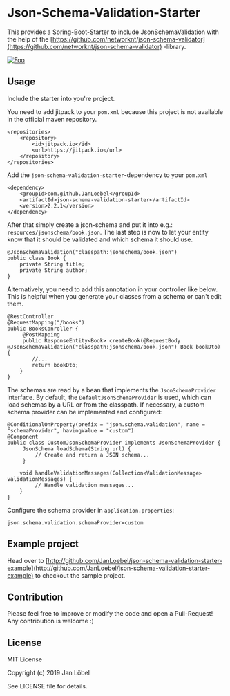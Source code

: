 # Json-Schema-Validation-Starter

This provides a Spring-Boot-Starter to include JsonSchemaValidation with the help of the [https://github.com/networknt/json-schema-validator](https://github.com/networknt/json-schema-validator) -library.

<a href="https://www.buymeacoffee.com/JanLoebel" rel="Buy me a coffee!">![Foo](https://cdn.buymeacoffee.com/buttons/default-orange.png)</a>

## Usage

Include the starter into you're project.

You need to add jitpack to your `pom.xml` because this project is not available in the official maven repository.
```
<repositories>
    <repository>
        <id>jitpack.io</id>
        <url>https://jitpack.io</url>
    </repository>
</repositories>
```

Add the `json-schema-validation-starter`-dependency to your `pom.xml`
```
<dependency>
    <groupId>com.github.JanLoebel</groupId>
    <artifactId>json-schema-validation-starter</artifactId>
    <version>2.2.1</version>
</dependency>
```

After that simply create a json-schema and put it into e.g.: `resources/jsonschema/book.json`.
The last step is now to let your entity know that it should be validated and which schema it should use.

```
@JsonSchemaValidation("classpath:jsonschema/book.json")
public class Book {
    private String title;
    private String author;
}
```

Alternatively, you need to add this annotation in your controller like below. This is helpful when you generate your classes from a schema or can't edit them.

```
@RestController
@RequestMapping("/books")
public BooksConroller {
     @PostMapping
     public ResponseEntity<Book> createBook(@RequestBody @JsonSchemaValidation("classpath:jsonschema/book.json") Book bookDto) {
        //...
        return bookDto;
    }
}
```

The schemas are read by a bean that implements the `JsonSchemaProvider` interface. By default, the `DefaultJsonSchemaProvider` is used, which can load schemas by a URL or from the classpath. If necessary, a custom schema provider can be implemented and configured:

```
@ConditionalOnProperty(prefix = "json.schema.validation", name = "schemaProvider", havingValue = "custom")
@Component
public class CustomJsonSchemaProvider implements JsonSchemaProvider {
     JsonSchema loadSchema(String url) {
         // Create and return a JSON schema...
     }

    void handleValidationMessages(Collection<ValidationMessage> validationMessages) {
         // Handle validation messages...
    }
}
```

Configure the schema provider in `application.properties`:

```
json.schema.validation.schemaProvider=custom
```

## Example project
Head over to [http://github.com/JanLoebel/json-schema-validation-starter-example](http://github.com/JanLoebel/json-schema-validation-starter-example) to checkout the sample project.

## Contribution
Please feel free to improve or modify the code and open a Pull-Request! Any contribution is welcome :)

## License
MIT License

Copyright (c) 2019 Jan Löbel

See LICENSE file for details.
